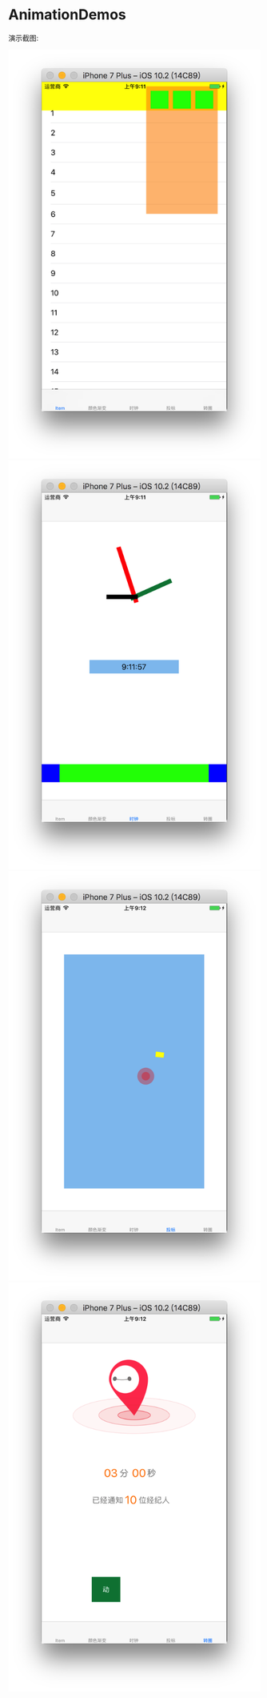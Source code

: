 # AnimationDemos
演示截图:

![image](https://github.com/BeiJiXiongA/AnimationDemos/blob/master/screenshots/1.png)
![image](https://github.com/BeiJiXiongA/AnimationDemos/blob/master/screenshots/2.png)
![image](https://github.com/BeiJiXiongA/AnimationDemos/blob/master/screenshots/3.png?raw=true)
![image](https://github.com/BeiJiXiongA/AnimationDemos/blob/master/screenshots/4.png?raw=true)

